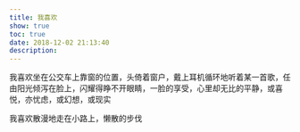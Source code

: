 ```yaml
---
title: 我喜欢
show: true
toc: true
date: 2018-12-02 21:13:40
description:
---
```




我喜欢坐在公交车上靠窗的位置，头倚着窗户，戴上耳机循环地听着某一首歌，任由阳光倾泻在脸上，闪耀得睁不开眼睛，一脸的享受，心里却无比的平静，或喜悦，亦忧虑，或幻想，或现实



我喜欢散漫地走在小路上，懒散的步伐